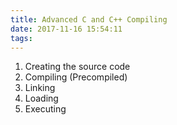 ```yaml
---
title: Advanced C and C++ Compiling
date: 2017-11-16 15:54:11
tags:
---
```

1. Creating the source code
2. Compiling (Precompiled)
3. Linking
4. Loading
5. Executing
